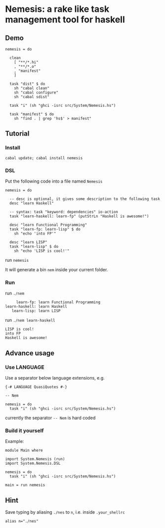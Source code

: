 Nemesis: a rake like task management tool for haskell
=====================================================

Demo
----
  
    nemesis = do

      clean
        [ "**/*.hi"
        , "**/*.o"
        , "manifest"
        ]
        
      task "dist" $ do
        sh "cabal clean"
        sh "cabal configure"
        sh "cabal sdist"

      task "i" (sh "ghci -isrc src/System/Nemesis.hs")

      task "manifest" $ do
        sh "find . | grep 'hs$' > manifest"

Tutorial
--------

### Install

    cabal update; cabal install nemesis

### DSL

Put the following code into a file named `Nemesis`

    nemesis = do
    
      -- desc is optional, it gives some description to the following task
      desc "learn Haskell"
      
      -- syntax: task "keyword: dependencies" io-action
      task "learn-haskell: learn-fp" (putStrLn "Haskell is awesome!")

      desc "learn Functional Programming"
      task "learn-fp: learn-lisp" $ do
        sh "echo 'into FP'"

      desc "learn LISP"
      task "learn-lisp" $ do
        sh "echo 'LISP is cool!'"

run `nemesis`

It will generate a bin `nem` inside your current folder.

### Run

run `./nem`

         learn-fp: learn Functional Programming
    learn-haskell: learn Haskell
       learn-lisp: learn LISP
    

run `./nem learn-haskell`

    LISP is cool!
    into FP
    Haskell is awesome!
    

Advance usage
-------------

### Use LANGUAGE

Use a separator below language extensions, e.g.

    {-# LANGUAGE QuasiQuotes #-}

    -- Nem

    nemesis = do
      task "i" (sh "ghci -isrc src/System/Nemesis.hs")

currently the separator `-- Nem` is hard coded

### Build it yourself

Example:

    module Main where
    
    import System.Nemesis (run)
    import System.Nemesis.DSL

    nemesis = do
      task "i" (sh "ghci -isrc src/System/Nemesis.hs")
        
    main = run nemesis

Hint
----

Save typing by aliasing `./nes` to `n`, i.e. inside `.your_shellrc`

    alias n="./nes"
